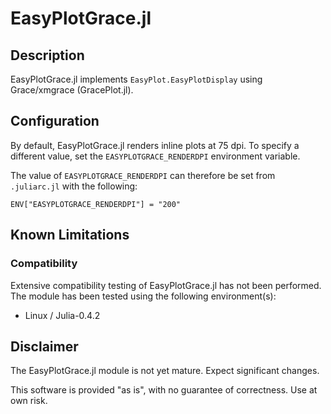 # EasyPlotGrace.jl

## Description

EasyPlotGrace.jl implements `EasyPlot.EasyPlotDisplay` using Grace/xmgrace (GracePlot.jl).

## Configuration

By default, EasyPlotGrace.jl renders inline plots at 75 dpi.  To specify a different value, set the `EASYPLOTGRACE_RENDERDPI` environment variable.

The value of `EASYPLOTGRACE_RENDERDPI` can therefore be set from `.juliarc.jl` with the following:

	ENV["EASYPLOTGRACE_RENDERDPI"] = "200"

## Known Limitations

### Compatibility

Extensive compatibility testing of EasyPlotGrace.jl has not been performed.  The module has been tested using the following environment(s):

 - Linux / Julia-0.4.2

## Disclaimer

The EasyPlotGrace.jl module is not yet mature.  Expect significant changes.

This software is provided "as is", with no guarantee of correctness.  Use at own risk.
